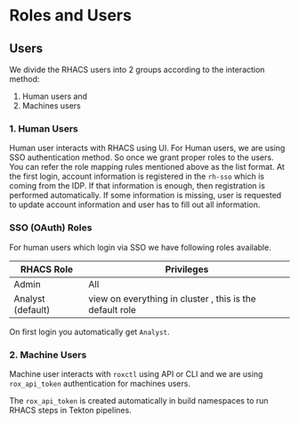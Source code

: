# Roles and Users

## Users

We divide the RHACS users into 2 groups according to the interaction method:

1. Human users and
1. Machines users

### 1. Human Users

Human user interacts with RHACS using UI. For Human users, we are using SSO authentication method. So once we grant proper roles to the users. You can refer the role mapping rules mentioned above as the list format. At the first login, account information is registered in the `rh-sso` which is coming from the IDP. If that information is enough, then registration is performed automatically. If some information is missing, user is requested to update account information and user has to fill out all information.

### SSO (OAuth) Roles

For human users which login via SSO we have following roles available.

| RHACS Role         | Privileges                                                |
|--------------------|-----------------------------------------------------------|
| Admin              | All                                                       |
| Analyst  (default) | view on everything in cluster , this is the default role  |

On first login you automatically get `Analyst`.

### 2. Machine Users

Machine user interacts with `roxctl` using API or CLI and we are using `rox_api_token` authentication for machines users.

The `rox_api_token` is created automatically in build namespaces to run RHACS steps in Tekton pipelines.
